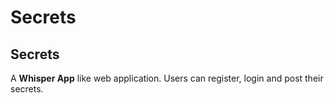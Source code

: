 # Secrets
## Secrets

A **Whisper App** like web application. Users can register, login and post their secrets.

